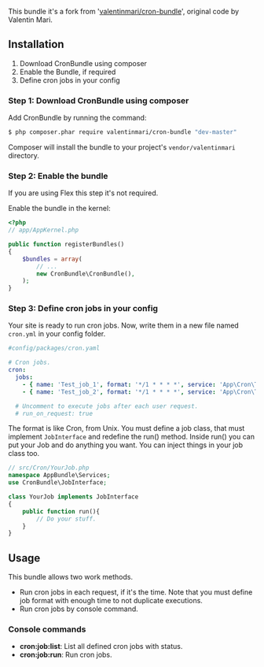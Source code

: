 This bundle it's a fork from '[valentinmari/cron-bundle](https://github.com/vmari/CronBundle)', original code by Valentin Mari.

## Installation

1. Download CronBundle using composer
2. Enable the Bundle, if required
3. Define cron jobs in your config

### Step 1: Download CronBundle using composer

Add CronBundle by running the command:

``` bash
$ php composer.phar require valentinmari/cron-bundle "dev-master"
```

Composer will install the bundle to your project's `vendor/valentinmari` directory.

### Step 2: Enable the bundle

If you are using Flex this step it's not required.

Enable the bundle in the kernel:

``` php
<?php
// app/AppKernel.php

public function registerBundles()
{
    $bundles = array(
        // ...
        new CronBundle\CronBundle(),
    );
}
```

### Step 3: Define cron jobs in your config

Your site is ready to run cron jobs. Now, write them in a new file named 
`cron.yml` in your config folder.

```yaml
#config/packages/cron.yaml

# Cron jobs.
cron:
  jobs:
    - { name: 'Test_job_1', format: '*/1 * * * *', service: 'App\Cron\TestJob1' }
    - { name: 'Test_job_2', format: '*/1 * * * *', service: 'App\Cron\TestJob2' }

  # Uncomment to execute jobs after each user request.
  # run_on_request: true
```

The format is like Cron, from Unix. You must define a job class, that must
implement `JobInterface` and redefine the run() method.
Inside run() you can put your Job and do anything you want. You can inject things
in your job class too.

```php
// src/Cron/YourJob.php
namespace AppBundle\Services;
use CronBundle\JobInterface;

class YourJob implements JobInterface
{
    public function run(){
        // Do your stuff.
    }
}
```

## Usage

This bundle allows two work methods.

- Run cron jobs in each request, if it's the time. Note that you must define job 
format with enough time to not duplicate executions.
- Run cron jobs by console command.

### Console commands
- **cron:job:list**: List all defined cron jobs with status.
- **cron:job:run**: Run cron jobs.

